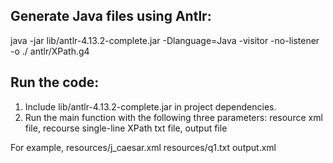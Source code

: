 
## Generate Java files using Antlr:
java -jar lib/antlr-4.13.2-complete.jar -Dlanguage=Java -visitor -no-listener -o ./ antlr/XPath.g4


## Run the code:
1. Include lib/antlr-4.13.2-complete.jar in project dependencies.
2. Run the main function with the following three parameters: 
resource xml file, recourse single-line XPath txt file, output file

For example,
resources/j_caesar.xml resources/q1.txt output.xml  

